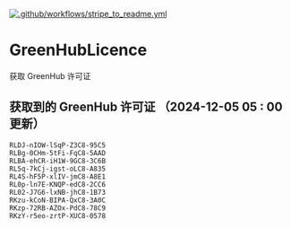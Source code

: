 [![.github/workflows/stripe_to_readme.yml](https://github.com/zjx-kimi/GreenHubLicence/actions/workflows/stripe_to_readme.yml/badge.svg)](https://github.com/zjx-kimi/GreenHubLicence/actions/workflows/stripe_to_readme.yml)
# GreenHubLicence
获取 GreenHub 许可证
## 获取到的 GreenHub 许可证 （2024-12-05 05 : 00 更新）
```
RLDJ-nIOW-lSqP-Z3C8-95C5
RLBg-0CHm-5tFi-FqC8-5AAD
RLBA-ehCR-iH1W-9GC8-3C6B
RL5q-7kCj-igst-oLC8-A835
RL4S-hF5P-xlIV-jmC8-A8E1
RL0p-ln7E-KNQP-edC8-2CC6
RL02-J7G6-lxNB-jhC8-1B73
RKzu-kCoN-BIPA-QxC8-3A0C
RKzp-72RB-AZOx-PdC8-78C9
RKzY-r5eo-zrtP-XUC8-0578
```
